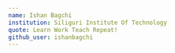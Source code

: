 ```yaml
---
name: Ishan Bagchi
institution: Siliguri Institute Of Technology
quote: Learn Work Teach Repeat!
github_user: ishanbagchi
---
```

